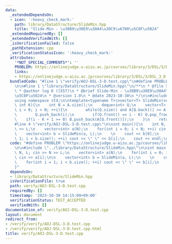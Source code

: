 ```yaml
---
data:
  _extendedDependsOn:
  - icon: ':heavy_check_mark:'
    path: library/DataStructure/SlideMin.hpp
    title: "Slide-Min - \u30B9\u30E9\u30A4\u30C9\u6700\u5C0F\u5024"
  _extendedRequiredBy: []
  _extendedVerifiedWith: []
  _isVerificationFailed: false
  _pathExtension: cpp
  _verificationStatusIcon: ':heavy_check_mark:'
  attributes:
    '*NOT_SPECIAL_COMMENTS*': ''
    PROBLEM: https://onlinejudge.u-aizu.ac.jp/courses/library/3/DSL/3/DSL_3_D
    links:
    - https://onlinejudge.u-aizu.ac.jp/courses/library/3/DSL/3/DSL_3_D
  bundledCode: "#line 1 \"verify/AOJ-DSL-3-D.test.cpp\"\n#define PROBLEM \"https://onlinejudge.u-aizu.ac.jp/courses/library/3/DSL/3/DSL_3_D\"\
    \n\n#line 1 \"library/DataStructure/SlideMin.hpp\"\n/**\n * @file SlideMin.hpp\n\
    \ * @author log K (lX57)\n * @brief Slide-Min - \u30B9\u30E9\u30A4\u30C9\u6700\
    \u5C0F\u5024\n * @version 1.0\n * @date 2023-10-30\n */\n\n#include <bits/stdc++.h>\n\
    using namespace std;\n\ntemplate<typename T>\nvector<T> SlideMin(vector<T> A,\
    \ int K){\n    int N = A.size();\n    deque<int> Q;\n    vector<T> B;\n    for(int\
    \ i = 0; i < N; ++i){\n        while(Q.size() and A[Q.back()] >= A[i]) Q.pop_back();\n\
    \        Q.push_back(i);\n        if(Q.front() == i - K) Q.pop_front();\n    \
    \    if(i - K + 1 >= 0) B.push_back(A[Q.front()]);\n    }\n    return B;\n}\n\
    #line 4 \"verify/AOJ-DSL-3-D.test.cpp\"\n\nint main(){\n    int N, L; cin >> N\
    \ >> L;\n    vector<int> a(N);\n    for(int i = 0; i < N; ++i) cin >> a[i];\n\n\
    \    vector<int> b = SlideMin(a, L);\n    \n    cout << b[0];\n    for(int i =\
    \ 1; i < b.size(); ++i) cout << \" \" << b[i];\n    cout << endl;\n}\n"
  code: "#define PROBLEM \"https://onlinejudge.u-aizu.ac.jp/courses/library/3/DSL/3/DSL_3_D\"\
    \n\n#include \"../library/DataStructure/SlideMin.hpp\"\n\nint main(){\n    int\
    \ N, L; cin >> N >> L;\n    vector<int> a(N);\n    for(int i = 0; i < N; ++i)\
    \ cin >> a[i];\n\n    vector<int> b = SlideMin(a, L);\n    \n    cout << b[0];\n\
    \    for(int i = 1; i < b.size(); ++i) cout << \" \" << b[i];\n    cout << endl;\n\
    }"
  dependsOn:
  - library/DataStructure/SlideMin.hpp
  isVerificationFile: true
  path: verify/AOJ-DSL-3-D.test.cpp
  requiredBy: []
  timestamp: '2023-10-30 14:15:09+09:00'
  verificationStatus: TEST_ACCEPTED
  verifiedWith: []
documentation_of: verify/AOJ-DSL-3-D.test.cpp
layout: document
redirect_from:
- /verify/verify/AOJ-DSL-3-D.test.cpp
- /verify/verify/AOJ-DSL-3-D.test.cpp.html
title: verify/AOJ-DSL-3-D.test.cpp
---
```

